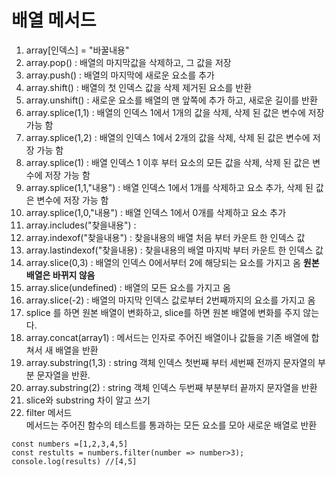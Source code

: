 # 배열 메서드

1. array[인덱스] = "바꿀내용"
2. array.pop() : 배열의 마지막값을 삭제하고, 그 값을 저장
3. array.push() : 배열의 마지막에 새로운 요소를 추가
4. array.shift() : 배열의 첫 인덱스 값을 삭제 제거된 요소를 반환
5. array.unshift() : 새로운 요소를 배열의 맨 앞쪽에 추가 하고, 새로운 길이를 반환
6. array.splice(1,1) : 배열의 인덱스 1에서 1개의 값을 삭제, 삭제 된 값은 변수에 저장 가능 함
7. array.splice(1,2) : 배열의 인덱스 1에서 2개의 값을 삭제, 삭제 된 값은 변수에 저장 가능 함
8. array.splice(1) : 배열 인덱스 1 이후 부터 요소의 모든 값을 삭제, 삭제 된 값은 변수에 저장 가능 함
9. array.splice(1,1,"내용") : 배열 인덱스 1에서 1개를 삭제하고 요소 추가, 삭제 된 값은 변수에 저장 가능 함
10. array.splice(1,0,"내용") : 배열 인덱스 1에서 0개를 삭제하고 요소 추가 
11. array.includes("찾을내용") : 
12. array.indexof("찾을내용") : 찾을내용의 배열 처음 부터 카운트 한 인덱스 값
13. array.lastindexof("찾을내용) : 찾을내용의 배열 마지박 부터 카운트 한 인덱스 값 
14. array.slice(0,3) : 배열의 인덱스 0에서부터 2에 해당되는 요소를 가지고 옴 **원본 배열은 바뀌지 않음**
15. array.slice(undefined) : 배열의 모든 요소를 가지고 옴
16. array.slice(-2) : 배열의 마지막 인덱스 값로부터 2번째까지의 요소를 가지고 옴 
17. splice 를 하면 원본 배열이 변화하고, slice를 하면 원본 배열에 변화를 주지 않는다.
18. array.concat(array1) : 메서드는 인자로 주어진 배열이나 값들을 기존 배열에 합쳐서 새 배열을 반환
19. array.substring(1,3) : string 객체 인덱스 첫번째 부터 세번째 전까지 문자열의 부분 문자열을 반환.
20. array.substring(2) : string 객체 인덱스 두번째 부분부터 끝까지 문자열을 반환
21. slice와 substring 차이 알고 쓰기
22. filter 메서드   
메서드는 주어진 함수의 테스트를 통과하는 모든 요소를 모아 새로운 배열로 반환
```
const numbers =[1,2,3,4,5]
const restults = numbers.filter(number => number>3);
console.log(results) //[4,5]
```